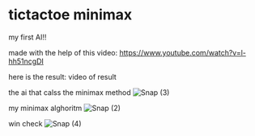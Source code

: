 # tictactoe minimax
 my first AI!!
 
 made with the help of this video:
 https://www.youtube.com/watch?v=l-hh51ncgDI
 
 here is the result:
 video of result
 
 
the ai that calss the minimax method
 ![Snap (3)](https://user-images.githubusercontent.com/89782014/176480840-59accbe0-4aec-4ba7-bdfd-e88839d0c416.png)
 
 my minimax alghoritm
 ![Snap (2)](https://user-images.githubusercontent.com/89782014/176480908-e60c0fd6-8346-431e-8f37-11312b663077.png)

win check
![Snap (4)](https://user-images.githubusercontent.com/89782014/176480788-4df8017d-2d95-46ae-9d83-756b65f104d0.png)
